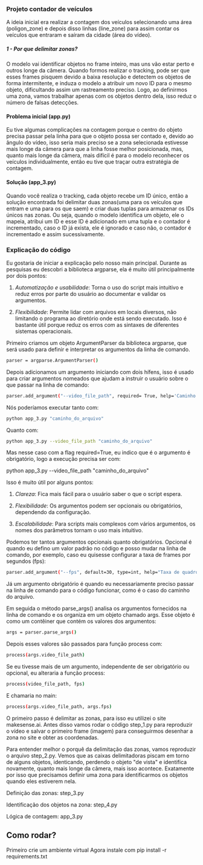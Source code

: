 ### Projeto contador de veículos

A ideia inicial era realizar a contagem dos veículos selecionando uma área (poligon_zone) e depois disso linhas (line_zone) para assim contar os veículos que entraram e saíram da cidade (área do vídeo).

##### 1 - Por que delimitar zonas?

O modelo vai identificar objetos no frame inteiro, mas uns vão estar perto e outros longe da câmera. Quando formos realizar o tracking, pode ser que esses frames pisquem devido a baixa resolução e detectem os objetos de forma intermitente, e induza o modelo a atribuir um novo ID para o mesmo objeto, dificultando assim um rastreamento preciso. Logo, ao definirmos uma zona, vamos trabalhar apenas com os objetos dentro dela, isso reduz o número de falsas detecções.

#### Problema inicial (app.py)

Eu tive algumas complicações na contagem porque o centro do objeto precisa passar pela linha para que o objeto possa ser contado e, devido ao ângulo do vídeo, isso seria mais preciso se a zona selecionada estivesse mais longe da câmera para que a linha fosse melhor posicionada, mas, quanto mais longe da câmera, mais difícil é para o modelo reconhecer os veículos individualmente, então eu tive que traçar outra estratégia de contagem.

#### Solução (app_3.py)

Quando você realiza o tracking, cada objeto recebe um ID único, então a solução encontrada foi delimitar duas zonas(uma para os veículos que entram e uma para os que saem) e criar duas tuplas para armazenar os IDs únicos nas zonas. Ou seja, quando o modelo identifica um objeto, ele o mapeia, atribui um ID e esse ID é adicionado em uma tupla e o contador é incrementado, caso o ID já exista, ele é ignorado e caso não, o contador é incrementado e assim sucessivamente.

### Explicação do código

Eu gostaria de iniciar a explicação pelo nosso main principal. Durante as pesquisas eu descobri a biblioteca argparse, ela é muito útil principalmente por dois pontos:
1. *Automatização e usabilidade*: Torna o uso do script mais intuitivo e reduz erros por parte do usuário ao documentar e validar os argumentos.

2. *Flexibilidade*: Permite lidar com arquivos em locais diversos, não limitando o programa ao diretório onde está sendo executado. Isso é bastante útil porque reduz os erros com as sintaxes de diferentes sistemas operacionais.

Primeiro criamos um objeto ArgumentParser da biblioteca argparse, que será usado para definir e interpretar os argumentos da linha de comando.
```bash
parser = argparse.ArgumentParser()
```
Depois adicionamos um argumento iniciando com dois hífens, isso é usado para criar argumentos nomeados que ajudam a instruir o usuário sobre o que passar na linha de comando:
```bash
parser.add_argument("--video_file_path", required= True, help='Caminho para o arquivo')
```
Nós poderíamos executar tanto com:
```bash
python app_3.py "caminho_do_arquivo"
```
Quanto com:
```bash
python app_3.py --video_file_path "caminho_do_arquivo"
```
Mas nesse caso com a flag required=True, eu indico que é o argumento é obrigatório, logo a execução precisa ser com: 

python app_3.py --video_file_path "caminho_do_arquivo"

Isso é muito útil por alguns pontos:

1. *Clareza*: Fica mais fácil para o usuário saber o que o script espera.

2. *Flexibilidade*: Os argumentos podem ser opcionais ou obrigatórios, dependendo da configuração.

3. *Escalabilidade*: Para scripts mais complexos com vários argumentos, os nomes dos parâmetros tornam o uso mais intuitivo.

Podemos ter tantos argumentos opcionais quanto obrigatórios. Opcional é quando eu defino um valor padrão no código e posso mudar na linha de comando, por exemplo, caso eu quisesse configurar a taxa de frames por segundos (fps):
```bash
parser.add_argument("--fps", default=30, type=int, help="Taxa de quadros (padrão: 30)")
```
Já um argumento obrigatório é quando eu necessariamente preciso passar na linha de comando para o código funcionar, como é o caso do caminho do arquivo.

Em seguida o método parse_args() analisa os argumentos fornecidos na linha de comando e os organiza em um objeto chamado args. Esse objeto é como um contêiner que contém os valores dos argumentos:
```bash
args = parser.parse_args()
```
Depois esses valores são passados para função process com:
```bash
process(args.video_file_path)
```
Se eu tivesse mais de um argumento, independente de ser obrigatório ou opcional, eu alteraria a função process:
```bash
process(video_file_path, fps)
```
E chamaria no main: 
```bash
process(args.video_file_path, args.fps)
```
O primeiro passo é delimitar as zonas, para isso eu utilizei o site makesense.ai. Antes disso vamos rodar o código step_1.py para reproduzir o vídeo e salvar o primeiro frame (imagem) para conseguirmos desenhar a zona no site e obter as coordenadas.

Para entender melhor o porquê da delimitação das zonas, vamos reproduzir o arquivo step_2.py. Vemos que as caixas delimitadoras piscam em torno de alguns objetos, identicando, perdendo o objeto "de vista" e identifica novamente, quanto mais longe da câmera, mais isso acontece. Exatamente por isso que precisamos definir uma zona para identificarmos os objetos quando eles estiverem nela.

Definição das zonas: step_3.py

Identificação dos objetos na zona: step_4.py

Lógica de contagem: app_3.py

## Como rodar?

Primeiro crie um ambiente virtual
Agora instale com pip install -r requirements.txt

